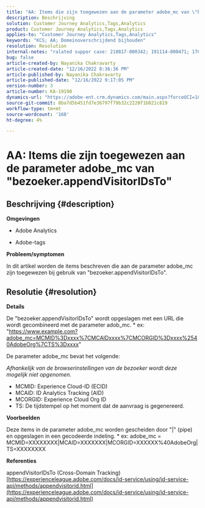 ```yaml
---
title: "AA: Items die zijn toegewezen aan de parameter adobe_mc van \"bezoeker.appendVisitorIDsTo\""
description: Beschrijving
solution: Customer Journey Analytics,Tags,Analytics
product: Customer Journey Analytics,Tags,Analytics
applies-to: "Customer Journey Analytics,Tags,Analytics"
keywords: "KCS; AA; Domeinoverschrijdend bijhouden"
resolution: Resolution
internal-notes: "ralated suppor case: 210817-000342; 191114-000471; 170123-000011; 220408-000014"
bug: false
article-created-by: Nayanika Chakravarty
article-created-date: "12/16/2022 8:36:36 PM"
article-published-by: Nayanika Chakravarty
article-published-date: "12/16/2022 9:17:05 PM"
version-number: 3
article-number: KA-19190
dynamics-url: "https://adobe-ent.crm.dynamics.com/main.aspx?forceUCI=1&pagetype=entityrecord&etn=knowledgearticle&id=4ad5fe51-817d-ed11-81ac-6045bd006079"
source-git-commit: 8ba7d5b451fd7e36797f79b32c2220f1b021c819
workflow-type: tm+mt
source-wordcount: '168'
ht-degree: 4%

---
```


# AA: Items die zijn toegewezen aan de parameter adobe_mc van &quot;bezoeker.appendVisitorIDsTo&quot;

## Beschrijving {#description}


<b>Omgevingen</b>

- Adobe Analytics

- Adobe-tags

<b>Probleem/symptomen</b>

In dit artikel worden de items beschreven die aan de parameter adobe_mc zijn toegewezen bij gebruik van &quot;bezoeker.appendVisitorIDsTo&quot;.


## Resolutie {#resolution}


<b>Details</b>

De &quot;bezoeker.appendVisitorIDsTo&quot; wordt opgeslagen met een URL die wordt gecombineerd met de parameter adob_mc.
\* ex: &quot;https://www.example.com?adobe_mc=MCMID%3Dxxxx%7CMCAIDxxxx%7CMCORGID%3Dxxxx%2540AdobeOrg%7CTS%3Dxxxx&quot;

De parameter adobe_mc bevat het volgende:

*Afhankelijk van de browserinstellingen van de bezoeker wordt deze mogelijk niet opgenomen.*

- MCMID: Experience Cloud-ID (ECID)
- MCAID: ID Analytics Tracking (AID)
- MCORGID: Experience Cloud Org ID
- TS: De tijdstempel op het moment dat de aanvraag is gegenereerd.


<b>Voorbeelden</b>

Deze items in de parameter adobe_mc worden gescheiden door &quot;|&quot; (pipe) en opgeslagen in een gecodeerde indeling.
\* ex: adobe_mc = MCMID=XXXXXXXX|MCAID=XXXXXXX|MCORGID=XXXXXX%40AdobeOrg|TS=XXXXXXXX

<b>Referenties </b>

appendVisitorIDsTo (Cross-Domain Tracking)
[https://experienceleague.adobe.com/docs/id-service/using/id-service-api/methods/appendvisitorid.html](https://experienceleague.adobe.com/docs/id-service/using/id-service-api/methods/appendvisitorid.html)

